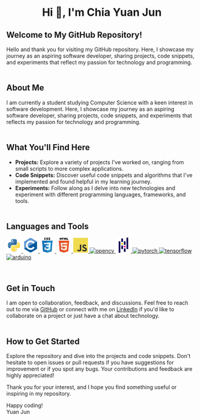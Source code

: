 <h1 align = "center" >Hi 👋, I'm Chia Yuan Jun</h1>

## Welcome to My GitHub Repository!
Hello and thank you for visiting my GitHub repository. Here, I showcase my journey as an aspiring software developer, sharing projects, code snippets, and experiments that reflect my passion for technology and programming.
<br><br>

## About Me
I am currently a student studying Computer Science with a keen interest in software development. Here, I showcase my journey as an aspiring software developer, sharing projects, code snippets, and experiments that reflects my passion for technology and programming.
<br><br>

## What You'll Find Here
- **Projects:** Explore a variety of projects I've worked on, ranging from small scripts to more complex applications.
- **Code Snippets:** Discover useful code snippets and algorithms that I've implemented and found helpful in my learning journey.
- **Experiments:** Follow along as I delve into new technologies and experiment with different programming languages, frameworks, and tools.
<br><br>

## Languages and Tools
<p align="left"> <a href="https://www.python.org" target="_blank" rel="noreferrer"> <img src="https://raw.githubusercontent.com/devicons/devicon/master/icons/python/python-original.svg" alt="python" width="40" height="40"/> </a> <a href="https://www.cprogramming.com/" target="_blank" rel="noreferrer"> <img src="https://raw.githubusercontent.com/devicons/devicon/master/icons/c/c-original.svg" alt="c" width="40" height="40"/> </a> <a href="https://www.w3schools.com/css/" target="_blank" rel="noreferrer"> <img src="https://raw.githubusercontent.com/devicons/devicon/master/icons/css3/css3-original-wordmark.svg" alt="css3" width="40" height="40"/> </a> <a href="https://www.w3.org/html/" target="_blank" rel="noreferrer"> <img src="https://raw.githubusercontent.com/devicons/devicon/master/icons/html5/html5-original-wordmark.svg" alt="html5" width="40" height="40"/> </a> <a href="https://developer.mozilla.org/en-US/docs/Web/JavaScript" target="_blank" rel="noreferrer"> <img src="https://raw.githubusercontent.com/devicons/devicon/master/icons/javascript/javascript-original.svg" alt="javascript" width="40" height="40"/> </a> <a href="https://opencv.org/" target="_blank" rel="noreferrer"> <img src="https://www.vectorlogo.zone/logos/opencv/opencv-icon.svg" alt="opencv" width="40" height="40"/> </a> <a href="https://pandas.pydata.org/" target="_blank" rel="noreferrer"> <img src="https://raw.githubusercontent.com/devicons/devicon/2ae2a900d2f041da66e950e4d48052658d850630/icons/pandas/pandas-original.svg" alt="pandas" width="40" height="40"/> </a> <a href="https://pytorch.org/" target="_blank" rel="noreferrer"> <img src="https://www.vectorlogo.zone/logos/pytorch/pytorch-icon.svg" alt="pytorch" width="40" height="40"/> </a> <a href="https://www.tensorflow.org" target="_blank" rel="noreferrer"> <img src="https://www.vectorlogo.zone/logos/tensorflow/tensorflow-icon.svg" alt="tensorflow" width="40" height="40"/> </a> <a href="https://www.arduino.cc/" target="_blank" rel="noreferrer"> <img src="https://cdn.worldvectorlogo.com/logos/arduino-1.svg" alt="arduino" width="40" height="40"/> </a> </p>
<br>

## Get in Touch
I am open to collaboration, feedback, and discussions. Feel free to reach out to me via [GitHub](https://github.com/chiayuanjun2000) or connect with me on [LinkedIn](https://www.linkedin.com/in/yourprofile) if you'd like to collaborate on a project or just have a chat about technology.
<br><br>

## How to Get Started
Explore the repository and dive into the projects and code snippets. Don't hesitate to open issues or pull requests if you have suggestions for improvement or if you spot any bugs. Your contributions and feedback are highly appreciated!

Thank you for your interest, and I hope you find something useful or inspiring in my repository.

Happy coding!  
Yuan Jun
<br><br>
